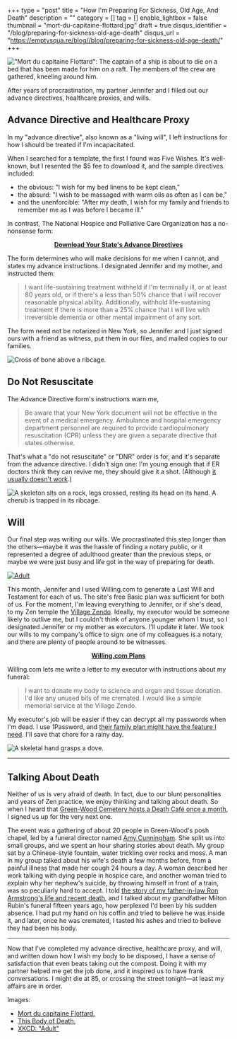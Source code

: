+++
type = "post"
title = "How I'm Preparing For Sickness, Old Age, And Death"
description = ""
category = []
tag = []
enable_lightbox = false
thumbnail = "mort-du-capitaine-flottard.jpg"
draft = true
disqus_identifier = "/blog/preparing-for-sickness-old-age-death"
disqus_url = "https://emptysqua.re/blog//blog/preparing-for-sickness-old-age-death/"
+++

<p><img alt="&quot;Mort du capitaine Flottard&quot;: The captain of a ship is about to die on a bed that has been made for him on a raft. The members of the crew are gathered, kneeling around him." title="Mort du capitaine Flottard" src="mort-du-capitaine-flottard.jpg" /></p>
<p>After years of procrastination, my partner Jennifer and I filled out our advance directives, healthcare proxies, and wills.</p>
<h2 id="advance-directive-and-healthcare-proxy">Advance Directive and Healthcare Proxy</h2>
<p>In my "advance directive", also known as a "living will", I left instructions for how I should be treated if I'm incapacitated.</p>
<p>When I searched for a template, the first I found was Five Wishes. It's well-known, but I resented the &dollar;5 fee to download it, and the sample directives included:</p>
<ul>
<li>the obvious: "I wish for my bed linens to be kept clean,"</li>
<li>the absurd: "I wish to be massaged with warm oils as often as I can be,"</li>
<li>and the unenforcible: "After my death, I wish for my family and friends to remember me as I was before I became ill."</li>
</ul>
<p>In contrast, The National Hospice and Palliative Care Organization has a no-nonsense form:</p>

<div style="text-align: center; font-weight: bold"><p><a href="http://www.caringinfo.org/i4a/pages/index.cfm?pageid=3289">Download Your State's Advance Directives</a></p></div>

<p>The form determines who will make decisions for me when I cannot, and states my advance instructions. I designated Jennifer and my mother, and instructed them:</p>
<blockquote>
<p>I want life-sustaining treatment withheld if I'm terminally ill, or at least 80
years old, or if there's a less than 50% chance that I will recover reasonable
physical ability. Additionally, withhold life-sustaining treatment if there is
more than a 25% chance that I will live with irreversible dementia or other
mental impairment of any sort.</p>
</blockquote>
<p>The form need not be notarized in New York, so Jennifer and I just signed ours with a friend as witness, put them in our files, and mailed copies to our families.</p>
<p><img alt="Cross of bone above a ribcage." src="the-body-of-this-death-2.jpg" /></p>
<h2 id="do-not-resuscitate">Do Not Resuscitate</h2>
<p>The Advance Directive form's instructions warn me,</p>
<blockquote>
<p>Be aware that your New York document will not be effective in the event of a medical emergency. Ambulance and hospital emergency department personnel are required to provide cardiopulmonary resuscitation (CPR) unless they are given a separate directive that states otherwise.</p>
</blockquote>
<p>That's what a "do not resuscitate" or "DNR" order is for, and it's separate from the advance directive. I didn't sign one: I'm young enough that if ER doctors think they can revive me, they should give it a shot. (Although <a href="http://well.blogs.nytimes.com/2014/07/17/the-cpr-we-dont-see-on-tv/">it usually doesn't work</a>.)</p>
<p><img alt="A skeleton sits on a rock, legs crossed, resting its head on its hand. A cherub is trapped in its ribcage." src="the-body-of-this-death.jpg" /></p>

<h2 id="will">Will</h2>

Our final step was writing our wills. We procrastinated this step longer than the others&mdash;maybe it was the hassle of finding a notary public, or it represented a degree of adulthood greater than the previous steps, or maybe we were just busy and life got in the way of preparing for death.

<a href="https://xkcd.com/1674/" target="_blank"><img src="//imgs.xkcd.com/comics/adult.png" title="(1) That shopping cart is full of AirHeads, and (2) I died at 41 from what the AirHeads company spokesperson called 'probably natural causes.'" alt="Adult" srcset="//imgs.xkcd.com/comics/adult_2x.png 2x"></a>

This month, Jennifer and I used Willing.com to generate a Last Will and Testament for each of us. The site's free Basic plan was sufficient for both of us. For the moment, I'm leaving everything to Jennifer, or if she's dead, to my Zen temple the [Village Zendo](https://villagezendo.org/). Ideally, my executor would be someone likely to outlive me, but I couldn't think of anyone younger whom I trust, so I designated Jennifer or my mother as executors. I'll update it later. We took our wills to my company's office to sign: one of my colleagues is a notary, and there are plenty of people around to be witnesses.

<div style="text-align: center; font-weight: bold"><p><a href="https://willing.com/pricing">Willing.com Plans</a></p></div>

Willing.com lets me write a letter to my executor with instructions about my funeral:

> I want to donate my body to science and organ and tissue donation. I'd like any unused bits of me
cremated. I would like a simple memorial service at the Village Zendo.

My executor's job will be easier if they can decrypt all my passwords when I'm dead. I use 1Password, and [their family plan might have the feature I need](https://blog.agilebits.com/2016/02/16/introducing-1password-for-families/). I'll save that chore for a rainy day.

<p><img alt="A skeletal hand grasps a dove." src="the-body-of-this-death-3.jpg" /></p>
<hr />

<h2 id="death-cafe">Talking About Death</h2>

Neither of us is very afraid of death. In fact, due to our blunt personalities and years of Zen practice, we enjoy thinking and talking about death. So when I heard that [Green-Wood Cemetery hosts a Death Caf&eacute; once a month](http://www.green-wood.com/event/death-cafe-summer/2017-06-13/), I signed us up for the very next one.

The event was a gathering of about 20 people in Green-Wood's posh chapel, led by a funeral director named [Amy Cunningham](https://theinspiredfuneral.com/about/). She split us into small groups, and we spent an hour sharing stories about death. My group sat by a Chinese-style fountain, water trickling over rocks and moss. A man in my group talked about his wife's death a few months before, from a painful illness that made her cough 24 hours a day. A woman described her work talking with dying people in hospice care, and another woman tried to explain why her nephew's suicide, by throwing himself in front of a train, was so peculiarly hard to accept. I told [the story of my father-in-law Ron Armstrong's life and recent death](memorial-day), and I talked about my grandfather Milton Rubin's funeral fifteen years ago, how perplexed I'd been by his sudden absence. I had put my hand on his coffin and tried to believe he was inside it, and later, once he was cremated, I tasted his ashes and tried to believe they had been his body.

***

Now that I've completed my advance directive, healthcare proxy, and will, and written down how I wish my body to be disposed, I have a sense of satisfaction that even beats taking out the compost. Doing it with my partner helped me get the job done, and it inspired us to have frank conversations. I might die at 85, or crossing the street tonight&mdash;at least my affairs are in order.

<p>Images:</p>
<ul>
<li><a href="http://www.oldbookillustrations.com/illustrations/dying/">Mort du capitaine Flottard.</a></li>
<li><a href="http://www.oldbookillustrations.com/illustrations/body-death/">This Body of Death.</a></li>
<li><a href="https://xkcd.com/1674/">XKCD: "Adult"</a></li>
</ul>
